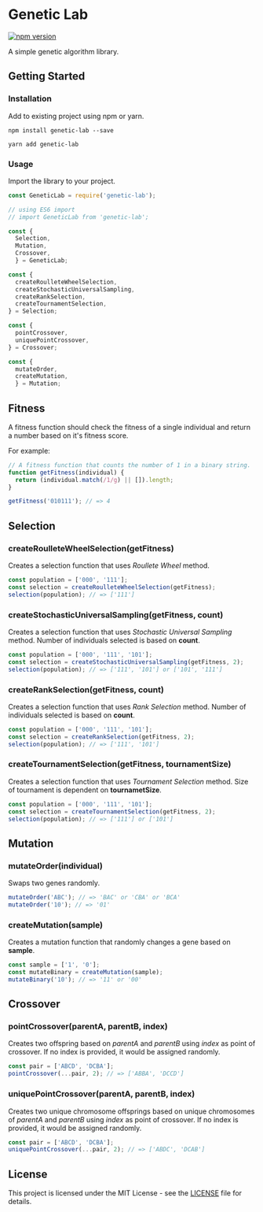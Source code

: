# Genetic Lab

[![npm version](https://badge.fury.io/js/genetic-lab.svg)](https://badge.fury.io/js/genetic-lab)

A simple genetic algorithm library.

## Getting Started

### Installation

Add to existing project using npm or yarn.

```
npm install genetic-lab --save
```

```
yarn add genetic-lab
```

### Usage

Import the library to your project.

```js
const GeneticLab = require('genetic-lab');

// using ES6 import
// import GeneticLab from 'genetic-lab';

const {
  Selection,
  Mutation,
  Crossover,
  } = GeneticLab;

const {
  createRoulleteWheelSelection,
  createStochasticUniversalSampling,
  createRankSelection,
  createTournamentSelection,
} = Selection;

const {
  pointCrossover,
  uniquePointCrossover,
} = Crossover;

const {
  mutateOrder,
  createMutation,
  } = Mutation;
```

## Fitness

A fitness function should check the fitness of a single individual and return a number based on it's fitness score.

For example:

```js
// A fitness function that counts the number of 1 in a binary string.
function getFitness(individual) {
  return (individual.match(/1/g) || []).length;
}

getFitness('010111'); // => 4
```

## Selection

### createRoulleteWheelSelection(getFitness)

Creates a selection function that uses _Roullete Wheel_ method.

```js
const population = ['000', '111'];
const selection = createRoulleteWheelSelection(getFitness);
selection(population); // => ['111']
```

### createStochasticUniversalSampling(getFitness, count)

Creates a selection function that uses _Stochastic Universal Sampling_ method. Number of individuals selected is based on **count**.

```js
const population = ['000', '111', '101'];
const selection = createStochasticUniversalSampling(getFitness, 2);
selection(population); // => ['111', '101'] or ['101', '111']
```

### createRankSelection(getFitness, count)

Creates a selection function that uses _Rank Selection_ method. Number of individuals selected is based on **count**.

```js
const population = ['000', '111', '101'];
const selection = createRankSelection(getFitness, 2);
selection(population); // => ['111', '101']
```

### createTournamentSelection(getFitness, tournamentSize)

Creates a selection function that uses _Tournament Selection_ method. Size of tournament is dependent on **tournametSize**.

```js
const population = ['000', '111', '101'];
const selection = createTournamentSelection(getFitness, 2);
selection(population); // => ['111'] or ['101']
```

## Mutation

### mutateOrder(individual)

Swaps two genes randomly.

```js
mutateOrder('ABC'); // => 'BAC' or 'CBA' or 'BCA'
mutateOrder('10'); // => '01'
```

### createMutation(sample)

Creates a mutation function that randomly changes a gene based on **sample**.

```js
const sample = ['1', '0'];
const mutateBinary = createMutation(sample);
mutateBinary('10'); // => '11' or '00'
```

## Crossover

### pointCrossover(parentA, parentB, index)

Creates two offspring based on *parentA* and *parentB* using *index* as point of crossover. If no index is provided, it would be assigned randomly.

```js
const pair = ['ABCD', 'DCBA'];
pointCrossover(...pair, 2); // => ['ABBA', 'DCCD']
```

### uniquePointCrossover(parentA, parentB, index)

Creates two unique chromosome offsprings based on unique chromosomes of *parentA* and *parentB* using *index* as point of crossover. If no index is provided, it would be assigned randomly.


```js
const pair = ['ABCD', 'DCBA'];
uniquePointCrossover(...pair, 2); // => ['ABDC', 'DCAB']
```

## License

This project is licensed under the MIT License - see the [LICENSE](LICENSE) file for details.
